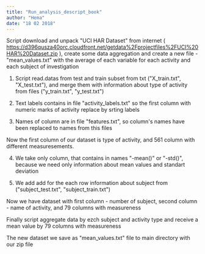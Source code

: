 ```yaml
---
title: "Run_analysis_descript_book"
author: "Hema"
date: "18 02 2018"
---
```


Script download and unpack  "UCI HAR Dataset" from internet ( https://d396qusza40orc.cloudfront.net/getdata%2Fprojectfiles%2FUCI%20HAR%20Dataset.zip ), create some data aggregation and create a new file  - "mean_values.txt" with the average of each variable for each activity and each subject of investigation  



1. Script read.datas from test and train subset from txt ("X_train.txt", "X_test.txt"), and merge them with information about type of activity from files ("y_train.txt", "y_test.txt")

2. Text labels contains in file "activity_labels.txt" so the first column with numeric marks of activity replace by srting labels

3. Names of column are in file "features.txt", so column's names have been replaced to names from this files

Now the first column of our dataset is type of activity, and 561 column with different measuresements. 

4. We take only column, that contains in names "-mean()" or "-std()", because we need only information about mean values and standart deviation

5. We add add for the each row information about subject from ("subject_test.txt", "subject_train.txt")

Now we have dataset with first column - number of subject, second column - name of activity, and 79 columns with measureness

Finally script aggregate data by ezch subject and activity type and receive a mean value by 79 columns with measureness

The new dataset we save as "mean_values.txt" file to main directory with our zip file
